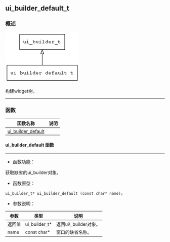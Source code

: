 ## ui\_builder\_default\_t
### 概述
![image](images/ui_builder_default_t_0.png)



 构建widget树。


----------------------------------
### 函数
<p id="ui_builder_default_t_methods">

| 函数名称 | 说明 | 
| -------- | ------------ | 
| <a href="#ui_builder_default_t_ui_builder_default">ui\_builder\_default</a> |  |
#### ui\_builder\_default 函数
-----------------------

* 函数功能：

> <p id="ui_builder_default_t_ui_builder_default">
 获取缺省的ui\_builder对象。




* 函数原型：

```
ui_builder_t* ui_builder_default (const char* name);
```

* 参数说明：

| 参数 | 类型 | 说明 |
| -------- | ----- | --------- |
| 返回值 | ui\_builder\_t* | 返回ui\\_builder对象。 |
| name | const char* | 窗口的缺省名称。 |
